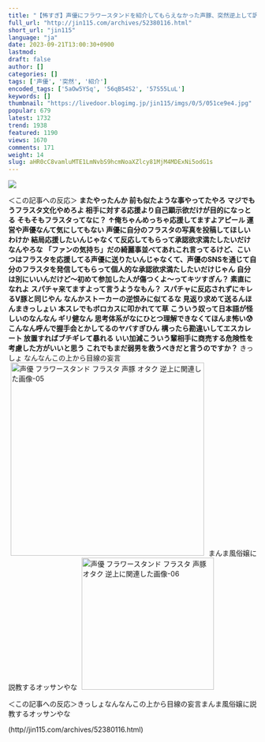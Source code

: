 ```yaml
---
title: "【怖すぎ】声優にフラワースタンドを紹介してもらえなかった声豚、突然逆上して訳の分からないことを捲し立てる "
full_url: "http://jin115.com/archives/52380116.html"
short_url: "jin115"
language: "ja"
date: 2023-09-21T13:00:30+0900
lastmod: 
draft: false
author: []
categories: []
tags: ['声優', '突然', '紹介']
encoded_tags: ['5aOw5YSq', '56qB54S2', '57S55LuL']
keywords: []
thumbnail: "https://livedoor.blogimg.jp/jin115/imgs/0/5/051ce9e4.jpg"
popular: 679
latest: 1732
trend: 1938
featured: 1190
views: 1670
comments: 171
weight: 14
slug: aHR0cC8vamluMTE1LmNvbS9hcmNoaXZlcy81MjM4MDExNi5odG1s
---
```


![](https://livedoor.blogimg.jp/jin115/imgs/0/5/051ce9e4.jpg)

<div><a name='more'></a> ＜この記事への反応＞ <b>またやったんか 前も似たような事やってたやろ</b> <b>マジでもうフラスタ文化やめろよ 相手に対する応援より自己顕示欲だけが目的になっとる</b> <b>そもそもフラスタってなに？</b> <b>↑俺ちゃんめっちゃ応援してますよアピール 運営や声優なんて気にしてもない</b> <b>声優に自分のフラスタの写真を投稿してほしいわけか</b> <b>結局応援したいんじゃなくて反応してもらって承認欲求満たしたいだけなんやろな</b> <b>「ファンの気持ち」だの綺麗事並べてあれこれ言ってるけど、こいつはフラスタを応援してる声優に送りたいんじゃなくて、声優のSNSを通じて自分のフラスタを発信してもらって個人的な承認欲求満たしたいだけじゃん</b> <b>自分は別にいいんだけど〜初めて参加した人が傷つくよ〜ってキツすぎん？ 素直になれよ</b> <b>スパチャ来てますよって言うようなもん？</b> <b>スパチャに反応されずにキレるV豚と同じやん</b> <b>なんかストーカーの逆恨みに似てるな</b> <b>見返り求めて送るんほんまきっしょい</b> <b>本スレでもボロカスに叩かれてて草</b> <b>こういう奴って日本語が怪しいのなんなん ギリ健なん</b> <b>思考体系がなにひとつ理解できなくてほんま怖い😰 こんなん呼んで握手会とかしてるのヤバすぎひん</b> <b>構ったら勘違いしてエスカレート 放置すればブチギレて暴れる いい加減こういう輩相手に商売する危険性を考慮した方がいいと思う</b> <b>これでもまだ弱男を救うべきだと言うのですか？</b> きっしょ なんなんこの上から目線の妄言 <img src='https//livedoor.blogimg.jp/jin115/imgs/4/7/4738b087.gif' width='392' border='0' hspace='5' class='pict' alt='声優 フラワースタンド フラスタ 声豚 オタク 逆上に関連した画像-05'> まんま風俗嬢に説教するオッサンやな <img src='https//livedoor.blogimg.jp/jin115/imgs/9/4/9467b835.gif' width='268' border='0' hspace='5' class='pict' alt='声優 フラワースタンド フラスタ 声豚 オタク 逆上に関連した画像-06'> <p>＜この記事への反応＞きっしょなんなんこの上から目線の妄言まんま風俗嬢に説教するオッサンやな</p></div>

(http//jin115.com/archives/52380116.html)

